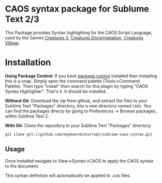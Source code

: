 # CAOS syntax package for Sublume Text 2/3

This Package provides Syntax highlighting for the CAOS Script Language, used by the Games [Creatures 3](https://creatures.wiki/Creatures_3), [Creatures Dockingstation](https://creatures.wiki/Docking_Station), [Creatures Village](https://creatures.wiki/Creatures_Village).

# Installation

**Using Package Control:** If you have [package control](https://sublime.wbond.net/) installed then installing this is a snap. Simply open the command palette (Tools->Command Palette). Then type "install" then search for this plugin by typing "CAOS Syntax Highlighter". That's it. It should be installed.

**Without Git:** Download the zip from github, and extract the files to your Sublime Text "Packages" directory, into a new directory named `CAOS`. You can find the packages directy by going to Preferences -> Browse packages, within Sublime Text 2.

**With Git:** Clone the repository in your Sublime Text "Packages" directory:

    git clone git://github.com/keyboardinterrupt/sublime-caos-syntax.git

## Usage
Once installed navigate to View->Syntax->CAOS to apply the CAOS syntax to the document.

This syntax definition will automatically be applied to .cos files.
